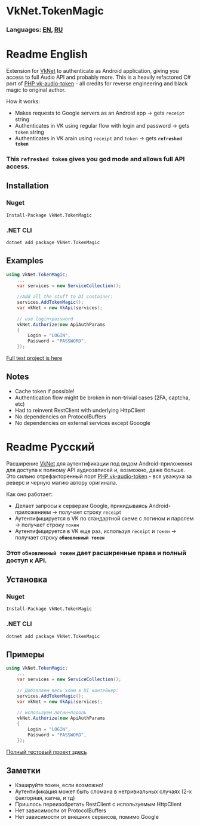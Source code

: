 # VkNet.TokenMagic
### Languages: [EN](#Readme-English), [RU](#Readme-Русский)

# Readme English

Extension for [VkNet](https://github.com/vknet/vk) to authenticate as Android application, giving you access to full Audio API and probably more.
This is a heavily refactored C# port of [PHP vk-audio-token](https://github.com/vodka2/vk-audio-token) - all credits for reverse engineering and black magic to original author.

How it works:
* Makes requests to Google servers as an Android app -> gets `receipt` string
* Authenticates in VK using regular flow with login and password -> gets `token` string
* Authenticates in VK arain using `receipt` and `token` -> gets **`refreshed token`**

### This `refreshed token` gives you god mode and allows full API access.

## Installation

### Nuget
    Install-Package VkNet.TokenMagic
    
### .NET CLI
    dotnet add package VkNet.TokenMagic

## Examples
```c#
using VkNet.TokenMagic;
    ...
    var services = new ServiceCollection();
    
    //Add all the stuff to DI container:
    services.AddTokenMagic();
    var vkNet = new VkApi(services);
    
    // use login+password
    vkNet.Authorize(new ApiAuthParams
    {
        Login = "LOGIN",
        Password = "PASSWORD",
    });
```
[Full test project is here](https://github.com/Rast1234/VkNet.TokenMagic/blob/master/Example/Program.cs)

## Notes
* Cache token if possible!
* Authentication flow might be broken in non-trivial cases (2FA, captcha, etc)
* Had to reinvent RestClient with underlying HttpClient
* No dependencies on ProtocolBuffers
* No dependencies on external services except Gooogle


# Readme Русский

Расширение [VkNet](https://github.com/vknet/vk) для аутентификации под видом Android-приложения для доступа к полному API аудиозаписей и, возможно, даже больше.
Это сильно отрефакторенный порт [PHP vk-audio-token](https://github.com/vodka2/vk-audio-token) - вся уважуха за реверс и черную магию автору оригинала.

Как оно работает:
* Делает запросы к серверам Google, прикидываясь Android-приложением -> получает строку `receipt`
* Аутентифицируется в VK по стандартной схеме с логином и паролем -> получает строку `токен`
* Аутентифицируется в VK еще раз, используя `receipt` и `токен` -> получает строку **`обновленный токен`**

### Этот `обновленный токен` дает расширенные права и полный доступ к API.


## Установка

### Nuget
    Install-Package VkNet.TokenMagic
    
### .NET CLI
    dotnet add package VkNet.TokenMagic

## Примеры
```c#
using VkNet.TokenMagic;
    ...
    var services = new ServiceCollection();
    
    // Добавляем весь хлам в DI контейнер:
    services.AddTokenMagic();
    var vkNet = new VkApi(services);
    
    // используем логин+пароль
    vkNet.Authorize(new ApiAuthParams
    {
        Login = "LOGIN",
        Password = "PASSWORD",
    });
```
[Полный тестовый проект здесь](https://github.com/Rast1234/VkNet.TokenMagic/blob/master/Example/Program.cs)

## Заметки
* Кэшируйте токен, если возможно!
* Аутентификация может быть сломана в нетривиальных случаях (2-х факторная, капча, и тд)
* Пришлось переизобретать RestClient с используемым HttpClient
* Нет зависимости от ProtocolBuffers
* Нет зависимости от внешних сервисов, помимо Google
